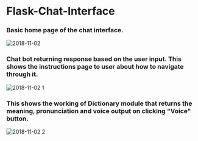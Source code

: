 # Flask-Chat-Interface

### Basic home page of the chat interface.




![2018-11-02](https://user-images.githubusercontent.com/26433878/47926151-e1aeb380-dee5-11e8-852e-650f3548349c.png)




### Chat bot returning response based on the user input. This shows the instructions page to user about how to navigate through it.




![2018-11-02 1](https://user-images.githubusercontent.com/26433878/47926384-6ef20800-dee6-11e8-9610-c3fa482c4c4e.png)


### This shows the working of Dictionary module that returns the meaning, pronunciation and voice output on clicking "Voice" button.



![2018-11-02 2](https://user-images.githubusercontent.com/26433878/47926652-17a06780-dee7-11e8-9e5a-c81bb51ff1be.png)



